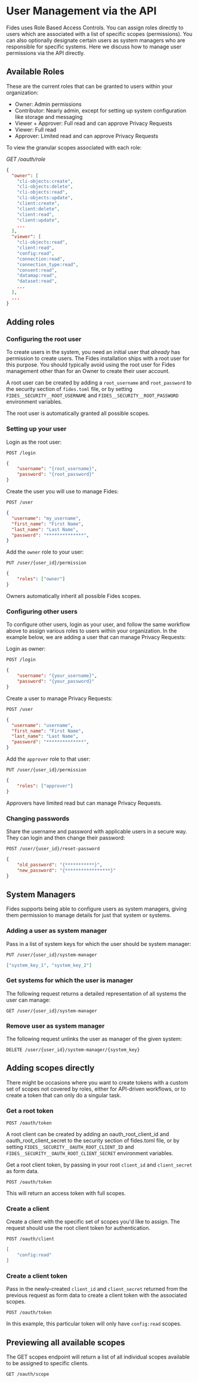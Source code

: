 # User Management via the API

Fides uses Role Based Access Controls. You can assign roles directly to users which are associated with a list of specific scopes (permissions).  You can also optionally designate certain users as system managers who are responsible for specific systems. Here we discuss how to manage user permissions via the API directly.


## Available Roles

These are the current roles that can be granted to users within your organization:

- Owner: Admin permissions
- Contributor: Nearly admin, except for setting up system configuration like storage and messaging
- Viewer + Approver: Full read and can approve Privacy Requests
- Viewer: Full read
- Approver: Limited read and can approve Privacy Requests

To view the granular scopes associated with each role:

*GET /oauth/role*

```json
{
  "owner": [
    "cli-objects:create",
    "cli-objects:delete",
    "cli-objects:read",
    "cli-objects:update",
    "client:create",
    "client:delete",
    "client:read",
    "client:update",
    ...
  ],
  "viewer": [
    "cli-objects:read",
    "client:read",
    "config:read",
    "connection:read",
    "connection_type:read",
    "consent:read",
    "datamap:read",
    "dataset:read",
    ...
  ],
  ...
}

```

## Adding roles

### Configuring the root user

To create users in the system, you need an initial user that *already* has permission to create users.  The Fides installation ships with a root user for this purpose.  You should typically avoid using the root user for Fides management other than for an Owner to create their user account.

A root user can be created by adding a `root_username` and `root_password` to the  security section of `fides.toml` file, or by setting `FIDES__SECURITY__ROOT_USERNAME` and `FIDES__SECURITY__ROOT_PASSWORD` environment variables.

The root user is automatically granted all possible scopes.

### Setting up your user 

Login as the root user:

`POST /login`

```json
{
    "username": "{root_username}",
    "password": "{root_password}"
}
```

Create the user you will use to manage Fides:


`POST /user`

```json
{
  "username": "my_username",
  "first_name": "First Name",
  "last_name": "Last Name",
  "password": "**************",
}
```

Add the `owner` role to your user:

`PUT /user/{user_id}/permission`

```json
{
    "roles": ["owner"]
}
```

Owners automatically inherit all possible Fides scopes.

### Configuring other users

To configure other users, login as your user, and follow the same workflow above to assign various roles to users within your organization. In the example below, we are adding a user that can manage Privacy Requests:


Login as owner:

`POST /login`

```json
{
    "username": "{your_username}",
    "password": "{your_password}"
}
```

Create a user to manage Privacy Requests:

`POST /user`

```json
{
  "username": "username",
  "first_name": "First Name",
  "last_name": "Last Name",
  "password": "**************",
}
```

Add the `approver` role to that user:

`PUT /user/{user_id}/permission`

```json
{
    "roles": ["approver"]
}
```

Approvers have limited read but can manage Privacy Requests.

### Changing passwords

Share the username and password with applicable users in a secure way. They can login and then change their password:

`POST /user/{user_id}/reset-password`

```json
{
    "old_password": "{***********}",
    "new_password": "{*****************}"
}
```

## System Managers

Fides supports being able to configure users as system managers, giving them permission to manage details for just that system or systems.


### Adding a user as system manager

Pass in a list of system keys for which the user should be system manager:

`PUT /user/{user_id}/system-manager`

```json 
["system_key_1", "system_key_2"]
```


### Get systems for which the user is manager

The following request returns a detailed representation of all systems the user can manage:

`GET /user/{user_id}/system-manager`


### Remove user as system manager

The following request unlinks the user as manager of the given system:

`DELETE /user/{user_id}/system-manager/{system_key}`


## Adding scopes directly

There might be occasions where you want to create tokens with a custom set of scopes not covered by roles, either for API-driven workflows, or to create a token that can only do a singular task.

### Get a root token

`POST /oauth/token`

A root client can be created by adding an oauth_root_client_id and oauth_root_client_secret to the security section of fides.toml file, or by setting `FIDES__SECURITY__OAUTH_ROOT_CLIENT_ID` and `FIDES__SECURITY__OAUTH_ROOT_CLIENT_SECRET` environment variables.

Get a root client token, by passing in your root `client_id` and `client_secret` as form data. 

`POST /oauth/token`

This will return an access token with full scopes.


### Create a client

Create a client with the specific set of scopes you'd like to assign.  The request should use the root client token for authentication.

`POST /oauth/client`

```json    
[
    "config:read"
]

```

### Create a client token

Pass in the newly-created `client_id` and `client_secret` returned from the previous request as form data to create a client token with the associated scopes.

`POST /oauth/token`

In this example, this particular token will only have `config:read` scopes.


## Previewing all available scopes

The GET scopes endpoint will return a list of all individual scopes available to be assigned to specific clients.

`GET /oauth/scope`
